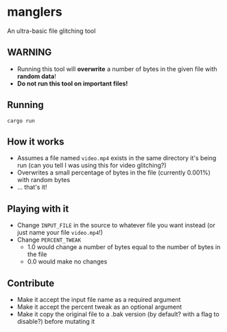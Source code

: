 # manglers

An ultra-basic file glitching tool

## WARNING

- Running this tool will **overwrite** a number of bytes in the given file with **random data**!
- **Do not run this tool on important files!**

## Running

`cargo run`

## How it works

- Assumes a file named `video.mp4` exists in the same directory it's being run (can you tell I was using this for video glitching?)
- Overwrites a small percentage of bytes in the file (currently 0.001%) with random bytes
- ... that's it!

## Playing with it

- Change `INPUT_FILE` in the source to whatever file you want instead (or just name your file `video.mp4`!)
- Change `PERCENT_TWEAK`
  - 1.0 would change a number of bytes equal to the number of bytes in the file
  - 0.0 would make no changes

## Contribute

- Make it accept the input file name as a required argument
- Make it accept the percent tweak as an optional argument
- Make it copy the original file to a .bak version (by default? with a flag to disable?) before mutating it
